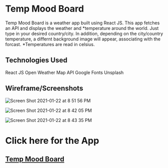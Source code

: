 # Temp Mood Board

Temp Mood Board is a weather app built using React JS. This app fetches an API and displays the weather and *temperature around the world. Just type in your desired country/city. In addition, depending on the city/country temperature, a differnt background image will appear, associating with the forcast. *Temperatures are read in celsius. 

## Technologies Used
React JS
Open Weather Map API
Google Fonts
Unsplash

## Wireframe/Screenshots
![Screen Shot 2021-01-22 at 8 51 56 PM](https://user-images.githubusercontent.com/69225985/105565277-117b4900-5cf4-11eb-8e7d-c683f0eba8dc.png)

![Screen Shot 2021-01-22 at 8 42 05 PM](https://user-images.githubusercontent.com/69225985/105565283-17712a00-5cf4-11eb-8721-0fc82bc86829.png)

![Screen Shot 2021-01-22 at 8 43 35 PM](https://user-images.githubusercontent.com/69225985/105565289-1e983800-5cf4-11eb-8c78-4bf9effd9c48.png)

# Click here for the App
## <a href = "https://temp-mood-board.netlify.app/" target="_blank" > Temp Mood Board </a>

